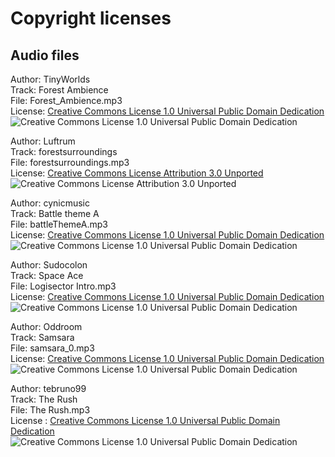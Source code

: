 # Copyright licenses

## Audio files

Author: TinyWorlds<br/>
Track: Forest Ambience<br/>
File: Forest_Ambience.mp3<br/>
License: [Creative Commons License 1.0 Universal Public Domain Dedication](https://creativecommons.org/publicdomain/zero/1.0/)<br/>
![Creative Commons License 1.0 Universal Public Domain Dedication](https://i.creativecommons.org/p/zero/1.0/88x31.png)<br/>

Author: Luftrum<br/>
Track: forestsurroundings<br/>
File: forestsurroundings.mp3<br/>
License: [Creative Commons License Attribution 3.0 Unported](https://creativecommons.org/licenses/by/3.0/)<br/>
![Creative Commons License Attribution 3.0 Unported](https://i.creativecommons.org/l/by/4.0/88x31.png)<br/>

Author: cynicmusic<br/>
Track: Battle theme A<br/>
File: battleThemeA.mp3<br/>
License: [Creative Commons License 1.0 Universal Public Domain Dedication](https://creativecommons.org/publicdomain/zero/1.0/)<br/>
![Creative Commons License 1.0 Universal Public Domain Dedication](https://i.creativecommons.org/p/zero/1.0/88x31.png)<br/>

Author: Sudocolon<br/>
Track: Space Ace<br/>
File: Logisector Intro.mp3<br/>
License: [Creative Commons License 1.0 Universal Public Domain Dedication](https://creativecommons.org/publicdomain/zero/1.0/)<br/>
![Creative Commons License 1.0 Universal Public Domain Dedication](https://i.creativecommons.org/p/zero/1.0/88x31.png)<br/>

Author: Oddroom<br/>
Track: Samsara<br/>
File: samsara_0.mp3<br/>
License: [Creative Commons License 1.0 Universal Public Domain Dedication](https://creativecommons.org/publicdomain/zero/1.0/)<br/>
![Creative Commons License 1.0 Universal Public Domain Dedication](https://i.creativecommons.org/p/zero/1.0/88x31.png)<br/>

Author: tebruno99<br/>
Track: The Rush<br/>
File: The Rush.mp3<br/>
License : [Creative Commons License 1.0 Universal Public Domain Dedication](https://creativecommons.org/publicdomain/zero/1.0/)<br/>
![Creative Commons License 1.0 Universal Public Domain Dedication](https://i.creativecommons.org/p/zero/1.0/88x31.png)<br/>